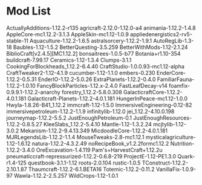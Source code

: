 # Mod List

ActuallyAdditions-1.12.2-r135
agricraft-2.12.0-1.12.0-a4
animania-1.12.2-1.4.8
AppleCore-mc1.12.2-3.1.3
AppleSkin-mc1.12-1.0.9
appliedenergistics2-rv5-stable-11
Aquaculture-1.12.2-1.6.5
astralsorcery-1.12.2-1.9.1
AutoRegLib-1.3-18
Baubles-1.12-1.5.2
BetterQuesting-3.5.259
BetterWithMods-1.12-2.1.24
BiblioCraft[v2.4.5][MC1.12.2]
bonsaitrees-1.0.5-b77
Botania+r1.10-354
buildcraft-7.99.17
Ceramics-1.12-1.3.4
Clumps-3.1.1
CookingForBlockheads_1.12.2-6.4.40
CraftStudio-1.0.0.93-mc1.12-alpha
CraftTweaker2-1.12-4.1.9
cucumber-1.12-1.1.0
embers-0.230
EnderCore-1.12.2-0.5.31
EnderIO-1.12.2-5.0.26
ExtraPlanets-1.12.2-0.4.0
FamiliarFauna-1.12.2-1.0.10
FancyBlockParticles-1.12.x-2.4.0
FastLeafDecay-v14
foamfix-0.9.9.1-1.12.2-anarchy
forestry_1.12.2-5.8.0.308
GalacticraftCore-1.12.2-4.0.1.181
Galacticraft-Planets-1.12.2-4.0.1.181
HungerInPeace-mc1.12-1.0.0
Hwyla-1.8.26-B41_1.12.2
immcraft-1.12-1.5.0
ImmersiveEngineering-0.12-82
immersivepetroleum-1.12.2-1.1.9
infinitylib-1.12.0
jei_1.12.2-4.10.0.198
journeymap-1.12.2-5.5.2
JustEnoughPetroleum-0.1
JustEnoughResources-1.12.2-0.8.5.27
KleeSlabs_1.12.2-5.4.10
Mantle-1.12-1.3.2.24
mcjtylib-1.12-3.0.2
Mekanism-1.12.2-9.4.13.349
MicdoodleCore-1.12.2-4.0.1.181
MJRLegendsLib-1.12.2-1.1.4
MouseTweaks-2.8-mc1.12.1
mysticalagriculture-1.12-1.6.12
natura-1.12.2-4.3.2.49
noRecipeBook_v1.2.2formc1.12.2
Nutrition-1.12.2-3.4.0
OreExcavation-1.4.119
Pam's+HarvestCraft+1.12.2u
pneumaticcraft-repressurized-1.12.2-0.6.8-219
ProjectE-1.12-PE1.3.0
Quark-r1.4-125
questbook-3.1.1-1.12
roots-2.0.104
rustic-1.0.5
TConstruct-1.12.2-2.10.1.87
Thaumcraft-1.12.2-6.1.BETA16
Totemic-1.12.2-0.11.2
VanillaFix-1.0.9-97
Wawla-1.12.2-2.5.257
WildCrops-1.12-1.0.1